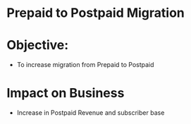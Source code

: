 # Prepaid to Postpaid Migration

# Objective:
  - To increase migration from Prepaid to Postpaid

# Impact on Business
  - Increase in Postpaid Revenue and subscriber base
